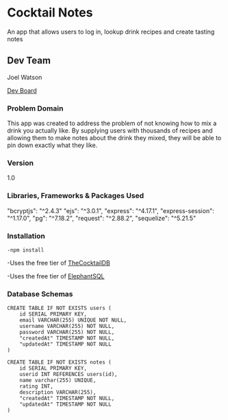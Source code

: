 # Cocktail Notes

An app that allows users to log in, lookup drink recipes and create tasting notes 

## Dev Team

Joel Watson

[Dev Board](https://trello.com/b/T88kzBeI/cocktail-notes)

### Problem Domain

This app was created to address the problem of not knowing how to mix a drink you actually like. By supplying users with thousands of recipes and allowing them to make notes about the drink they mixed, they will be able to pin down exactly what they like.

### Version

1.0

### Libraries, Frameworks & Packages Used

"bcryptjs": "^2.4.3"
"ejs": "^3.0.1",
"express": "^4.17.1",
"express-session": "^1.17.0",
"pg": "^7.18.2",
"request": "^2.88.2",
"sequelize": "^5.21.5"

### Installation

    -npm install

-Uses the free tier of [TheCocktailDB](https://www.thecocktaildb.com/api.php)

-Uses the free tier of [ElephantSQL](https://www.elephantsql.com/)


### Database Schemas

    CREATE TABLE IF NOT EXISTS users (
        id SERIAL PRIMARY KEY,
        email VARCHAR(255) UNIQUE NOT NULL,
        username VARCHAR(255) NOT NULL,
        password VARCHAR(255) NOT NULL,
        "createdAt" TIMESTAMP NOT NULL,
        "updatedAt" TIMESTAMP NOT NULL
    )

    CREATE TABLE IF NOT EXISTS notes (
        id SERIAL PRIMARY KEY,
        userid INT REFERENCES users(id),
        name varchar(255) UNIQUE,
        rating INT,
        description VARCHAR(255),
        "createdAt" TIMESTAMP NOT NULL,
        "updatedAt" TIMESTAMP NOT NULL
    )